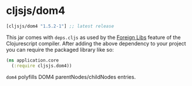 # cljsjs/dom4

[](dependency)
```clojure
[cljsjs/dom4 "1.5.2-1"] ;; latest release
```
[](/dependency)

This jar comes with `deps.cljs` as used by the [Foreign Libs][flibs] feature
of the Clojurescript compiler. After adding the above dependency to your project
you can require the packaged library like so:

```clojure
(ns application.core
  (:require cljsjs.dom4))
```

`dom4` polyfills DOM4 parentNodes/childNodes entries.

[flibs]: https://github.com/clojure/clojurescript/wiki/Packaging-Foreign-Dependencies

